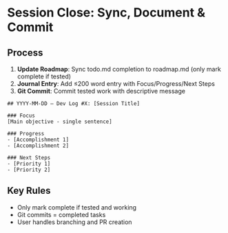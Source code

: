 # Session Close: Sync, Document & Commit

## Process
1. **Update Roadmap**: Sync todo.md completion to roadmap.md (only mark complete if tested)
2. **Journal Entry**: Add ≤200 word entry with Focus/Progress/Next Steps
3. **Git Commit**: Commit tested work with descriptive message

```
## YYYY-MM-DD – Dev Log #X: [Session Title]

### Focus
[Main objective - single sentence]

### Progress
- [Accomplishment 1]
- [Accomplishment 2]

### Next Steps
- [Priority 1]
- [Priority 2]
```

## Key Rules
- Only mark complete if tested and working
- Git commits = completed tasks
- User handles branching and PR creation